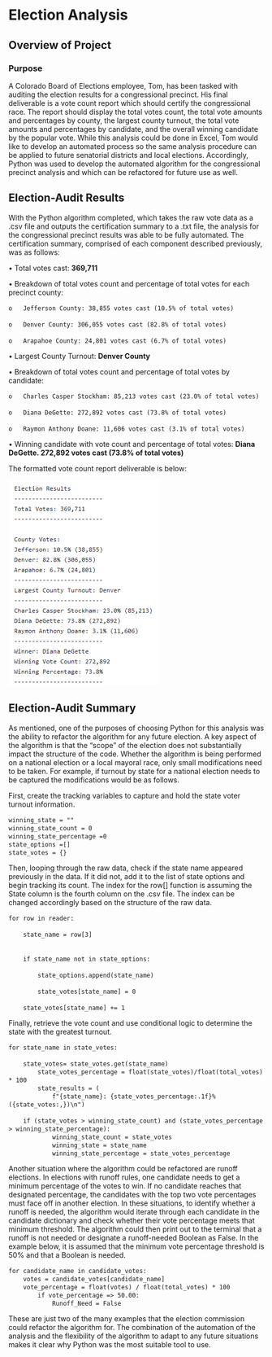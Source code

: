 # Election Analysis

## Overview of Project

### Purpose

A Colorado Board of Elections employee, Tom, has been tasked with auditing the election results for a congressional precinct. His final deliverable is a vote count report which should certify the congressional race. The report should display the total votes count, the total vote amounts and percentages by county, the largest county turnout, the total vote amounts and percentages by candidate, and the overall winning candidate by the popular vote. While this analysis could be done in Excel, Tom would like to develop an automated process so the same analysis procedure can be applied to future senatorial districts and local elections. Accordingly, Python was used to develop the automated algorithm for the congressional precinct analysis and which can be refactored for future use as well.

## Election-Audit Results

With the Python algorithm completed, which takes the raw vote data as a .csv file and outputs the certification summary to a .txt file, the analysis for the congressional precinct results was able to be fully automated. The certification summary, comprised of each component described previously, was as follows:

•	Total votes cast: **369,711**

•	Breakdown of total votes count and percentage of total votes for each precinct county:

    o	Jefferson County: 38,855 votes cast (10.5% of total votes)
  
    o	Denver County: 306,055 votes cast (82.8% of total votes)
  
    o	Arapahoe County: 24,801 votes cast (6.7% of total votes)

•	Largest County Turnout: **Denver County**

•	Breakdown of total votes count and percentage of total votes by candidate:

    o	Charles Casper Stockham: 85,213 votes cast (23.0% of total votes)
    
    o	Diana DeGette: 272,892 votes cast (73.8% of total votes)
    
    o	Raymon Anthony Doane: 11,606 votes cast (3.1% of total votes)

•	Winning candidate with vote count and percentage of total votes: **Diana DeGette. 272,892 votes cast (73.8% of total votes)**

The formatted vote count report deliverable is below:


<img src = "https://github.com/Jafranco96/Election_Analysis/blob/main/analysis/election_analysis.PNG">


## Election-Audit Summary

As mentioned, one of the purposes of choosing Python for this analysis was the ability to refactor the algorithm for any future election. A key aspect of the algorithm is that the “scope” of the election does not substantially impact the structure of the code. Whether the algorithm is being performed on a national election or a local mayoral race, only small modifications need to be taken. For example, if turnout by state for a national election needs to be captured the modifications would be as follows.

First, create the tracking variables to capture and hold the state voter turnout information.

    winning_state = ""
    winning_state_count = 0
    winning_state_percentage =0
    state_options =[]
    state_votes = {}

Then, looping through the raw data, check if the state name appeared previously in the data. If it did not, add it to the list of state options and begin tracking its count. The index for the row[] function is assuming the State column is the fourth  column on the .csv file. The index can be changed accordingly based on the structure of the raw data.

    for row in reader:

        state_name = row[3]

        
        if state_name not in state_options:

            state_options.append(state_name)

            state_votes[state_name] = 0

        state_votes[state_name] += 1

Finally, retrieve the vote count and use conditional logic to determine the state with the greatest turnout.

    for state_name in state_votes:

        state_votes= state_votes.get(state_name)
            state_votes_percentage = float(state_votes)/float(total_votes) * 100
            state_results = (
                f"{state_name}: {state_votes_percentage:.1f}% ({state_votes:,})\n")
                
        if (state_votes > winning_state_count) and (state_votes_percentage > winning_state_percentage):
                winning_state_count = state_votes
                winning_state = state_name
                winning_state_percentage = state_votes_percentage

Another situation where the algorithm could be refactored are runoff elections. In elections with runoff rules, one candidate needs to get a minimum percentage of the votes to win. If no candidate reaches that designated percentage, the candidates with the top two vote percentages must face off in another election.  In these situations, to identify whether a runoff is needed, the algorithm would iterate through each candidate in the candidate dictionary and check whether their vote percentage meets that minimum threshold.  The algorithm could then print out to the terminal that a runoff is not needed or designate a runoff-needed Boolean as False. In the example below, it is assumed that the minimum vote percentage threshold is 50% and that a Boolean is needed.

    for candidate_name in candidate_votes:
        votes = candidate_votes[candidate_name]
        vote_percentage = float(votes) / float(total_votes) * 100
            if vote_percentage => 50.00:
		        Runoff_Need = False
                
These are just two of the many examples that the election commission could refactor the algorithm for. The combination of the automation of the analysis and the flexibility of the algorithm to adapt to any future situations makes it clear why Python was the most suitable tool to use.
